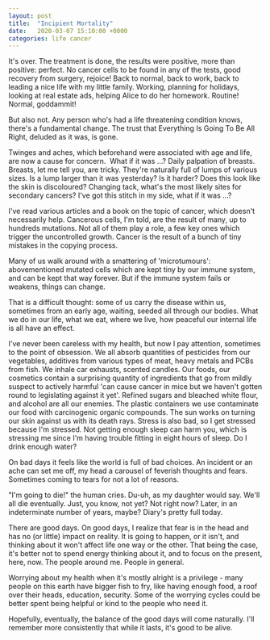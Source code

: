 ```yaml
---
layout: post
title:  "Incipient Mortality"
date:   2020-03-07 15:10:00 +0000
categories: life cancer
---
```

It's over. The treatment is done, the results were positive, more than positive: perfect. No cancer cells to be found in any of the tests, good recovery from surgery, rejoice!
Back to normal, back to work, back to leading a nice life with my little family. Working, planning for holidays, looking at real estate ads, helping Alice to do her homework. Routine! Normal, goddammit!

But also not. Any person who's had a life threatening condition knows, there's a fundamental change. The trust that Everything Is Going To Be All Right, deluded as it was, is gone.

Twinges and aches, which beforehand were associated with age and life, are now a cause for concern.  What if it was ...? Daily palpation of breasts. Breasts, let me tell you, are tricky. They're naturally full of lumps of various sizes. Is a lump larger than it was yesterday? Is it harder? Does this look like the skin is discoloured? Changing tack, what's the most likely sites for secondary cancers? I've got this stitch in my side, what if it was ...?

I've read various articles and a book on the topic of cancer, which doesn't necessarily help. Cancerous cells, I'm told, are the result of many, up to hundreds mutations. Not all of them play a role, a few key ones which trigger the uncontrolled growth. Cancer is the result of a bunch of tiny mistakes in the copying process.

Many of us walk around with a smattering of 'microtumours': abovementioned mutated cells which are kept tiny by our immune system, and can be kept that way forever. But if the immune system fails or weakens, things can change.

That is a difficult thought: some of us carry the disease within us, sometimes from an early age, waiting, seeded all through our bodies. What we do in our life, what we eat, where we live, how peaceful our internal life is all have an effect.

I've never been careless with my health, but now I pay attention, sometimes to the point of obsession. We all absorb quantities of pesticides from our vegetables, additives from various types of meat, heavy metals and PCBs from fish. We inhale car exhausts, scented candles. Our foods, our cosmetics contain a surprising quantity of ingredients that go from mildly suspect to actively harmful 'can cause cancer in mice but we haven't gotten round to legislating against it yet'.
Refined sugars and bleached white flour, and alcohol are all our enemies. The plastic containers we use contaminate our food with carcinogenic organic compounds.  The sun works on turning our skin against us with its death rays.
Stress is also bad, so I get stressed because I'm stressed. Not getting enough sleep can harm you, which is stressing me since I'm having trouble fitting in eight hours of sleep. Do I drink enough water?

On bad days it feels like the world is full of bad choices. An incident or an ache can set me off, my head a carousel of feverish thoughts and fears. Sometimes coming to tears for not a lot of reasons.

"I'm going to die!" the human cries. Du-uh, as my daughter would say. We'll all die eventually. Just, you know, not yet? Not right now? Later, in an indeterminate number of years, maybe? Diary's pretty full today.

There are good days. On good days, I realize that fear is in the head and has no (or little) impact on reality. It is going to happen, or it isn't, and thinking about it won't affect life one way or the other. That being the case, it's better not to spend energy thinking about it, and to focus on the present, here, now. The people around me. People in general.

Worrying about my health when it's mostly alright is a privilege - many people on this earth have bigger fish to fry, like having enough food, a roof over their heads, education, security. Some of the worrying cycles could be better spent being helpful or kind to the people who need it.

Hopefully, eventually, the balance of the good days will come naturally. I'll remember more consistently that while it lasts, it's good to be alive.
